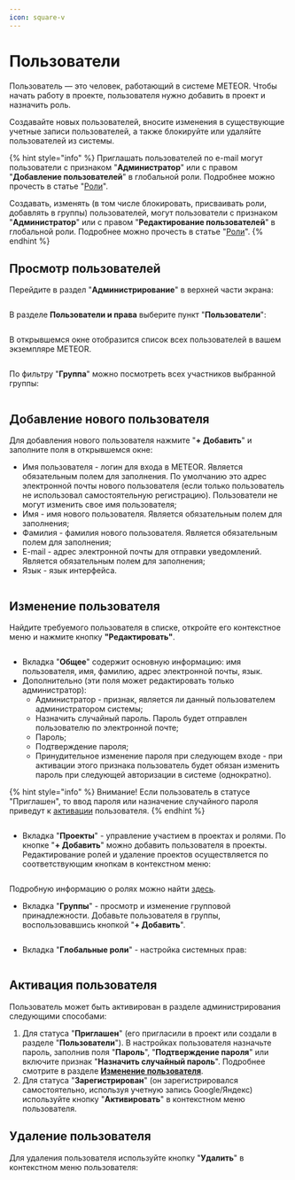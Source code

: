 ```yaml
---
icon: square-v
---
```


# Пользователи

Пользователь — это человек, работающий в системе METEOR. Чтобы начать работу в проекте, пользователя нужно добавить в проект и назначить роль.

Cоздавайте новых пользователей, вносите изменения в существующие учетные записи пользователей, а также блокируйте или удаляйте пользователей из системы.

{% hint style="info" %}
Приглашать пользователей по e-mail могут пользователи с признаком "**Администратор**" или с правом "**Добавление пользователей**" в глобальной роли. Подробнее можно прочесть в статье "[Роли](roli-i-prava/roli.md)".

Создавать, изменять (в том числе блокировать, присваивать роли, добавлять в группы) пользователей, могут пользователи с признаком "**Администратор**" или с правом "**Редактирование пользователей**" в глобальной роли. Подробнее можно прочесть в статье "[Роли](roli-i-prava/roli.md)".
{% endhint %}

## Просмотр пользователей

Перейдите в раздел "**Администрирование**" в верхней части экрана:

<figure><img src="../../.gitbook/assets/image (979).png" alt=""><figcaption></figcaption></figure>

В разделе **Пользователи и права** выберите пункт "**Пользователи**":

<figure><img src="../../.gitbook/assets/image (618).png" alt=""><figcaption></figcaption></figure>

В открывшемся окне отобразится список всех пользователей в вашем экземпляре METEOR.

<figure><img src="../../.gitbook/assets/image (179).png" alt=""><figcaption></figcaption></figure>

По фильтру "**Группа**" можно посмотреть всех участников выбранной группы:

<figure><img src="../../.gitbook/assets/image (180).png" alt=""><figcaption></figcaption></figure>

## Добавление нового пользователя

Для добавления нового пользователя нажмите "**+ Добавить**" и заполните поля в открывшемся окне:

* Имя пользователя - логин для входа в METEOR. Является обязательным полем для заполнения. По умолчанию это адрес электронной почты нового пользователя (если только пользователь не использовал самостоятельную регистрацию). Пользователи не могут изменить свое имя пользователя;
* Имя - имя нового пользователя. Является обязательным полем для заполнения;
* Фамилия - фамилия нового пользователя. Является обязательным полем для заполнения;
* E-mail - адрес электронной почты для отправки уведомлений. Является обязательным полем для заполнения;
* Язык - язык интерфейса.

<figure><img src="../../.gitbook/assets/image (181).png" alt=""><figcaption></figcaption></figure>

## Изменение пользователя

Найдите требуемого пользователя в списке, откройте его контекстное меню и нажмите кнопку **"Редактировать"**.

<figure><img src="../../.gitbook/assets/image (189).png" alt=""><figcaption></figcaption></figure>

* Вкладка "**Общее**" содержит основную информацию: имя пользователя, имя, фамилию, адрес электронной почты, язык.&#x20;
* Дополнительно (эти поля может редактировать только администратор):
  * Администратор - признак, является ли данный пользователем администратором системы;
  * Назначить случайный пароль. Пароль будет отправлен пользователю по электронной почте;
  * Пароль;
  * Подтверждение пароля;
  * Принудительное изменение пароля при следующем входе - при активации этого признака пользователь будет обязан изменить пароль при следующей авторизации в системе (однократно).

{% hint style="info" %}
Внимание! Если пользователь в статусе "Приглашен", то ввод пароля или назначение случайного пароля приведут к [активации](polzovateli.md#aktivaciya-polzovatelya) пользователя.
{% endhint %}

<figure><img src="../../.gitbook/assets/image (196).png" alt=""><figcaption></figcaption></figure>

* Вкладка "**Проекты**" - управление участием в проектах и ролями. По кнопке "**+ Добавить**" можно добавить пользователя в проекты. Редактирование ролей и удаление проектов осуществляется по соответствующим кнопкам в контекстном меню:

<figure><img src="../../.gitbook/assets/image (185).png" alt=""><figcaption></figcaption></figure>

Подробную информацию о ролях можно найти [здесь](roli-i-prava/roli.md).

* Вкладка "**Группы**" - просмотр и изменение групповой принадлежности. Добавьте пользователя в группы, воспользовавшись кнопкой "**+ Добавить**".

<figure><img src="../../.gitbook/assets/image (183).png" alt=""><figcaption></figcaption></figure>

* Вкладка "**Глобальные роли**" - настройка системных прав:

<figure><img src="../../.gitbook/assets/image (184).png" alt=""><figcaption></figcaption></figure>

## Активация пользователя

Пользователь может быть активирован в разделе администрирования следующими способами:

1. Для статуса "**Приглашен**" (его пригласили в проект или создали в разделе "**Пользователи**"). В настройках пользователя назначьте пароль, заполнив поля "**Пароль**", "**Подтверждение пароля**" или включите признак "**Назначить случайный пароль**". Подробнее смотрите в разделе [**Изменение пользователя**](polzovateli.md#izmenenie-polzovatelya).&#x20;
2. Для статуса "**Зарегистрирован**" (он зарегистрировался самостоятельно, используя учетную запись Google/Яндекс) используйте кнопку "**Активировать**" в контекстном меню пользователя.

## Удаление пользователя

Для удаления пользователя используйте кнопку "**Удалить**" в контекстном меню пользователя:

<figure><img src="../../.gitbook/assets/image (188).png" alt=""><figcaption></figcaption></figure>
